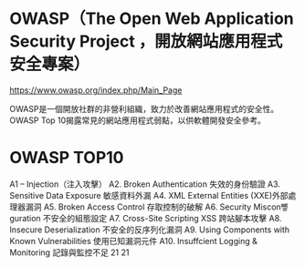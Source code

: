# OWASP（The Open Web Application Security Project ，開放網站應用程式安全專案）

https://www.owasp.org/index.php/Main_Page

 OWASP是一個開放社群的非營利組織，致力於改善網站應用程式的安全性。
 OWASP Top 10揭露常見的網站應用程式弱點，以供軟體開發安全參考。
 
 # OWASP TOP10 
 
 A1 – Injection（注入攻擊）
 A2. Broken Authentication 失效的身份驗證 
 A3. Sensitive Data Exposure 敏感資料外漏
 A4. XML External Entities (XXE)外部處理器漏洞
 A5. Broken Access Control 存取控制的破解
 A6. Security Miscon뼿guration 不安全的組態設定
 A7. Cross-Site Scripting   XSS   跨站腳本攻擊
 A8. Insecure Deserialization 不安全的反序列化漏洞
 A9. Using Components with Known Vulnerabilities 使用已知漏洞元件
 A10. Insuffcient Logging & Monitoring 記錄與監控不足
 21
 21
